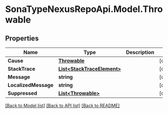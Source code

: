 # SonaTypeNexusRepoApi.Model.Throwable
## Properties

Name | Type | Description | Notes
------------ | ------------- | ------------- | -------------
**Cause** | [**Throwable**](Throwable.md) |  | [optional] 
**StackTrace** | [**List&lt;StackTraceElement&gt;**](StackTraceElement.md) |  | [optional] 
**Message** | **string** |  | [optional] 
**LocalizedMessage** | **string** |  | [optional] 
**Suppressed** | [**List&lt;Throwable&gt;**](Throwable.md) |  | [optional] 

[[Back to Model list]](../README.md#documentation-for-models) [[Back to API list]](../README.md#documentation-for-api-endpoints) [[Back to README]](../README.md)

